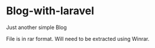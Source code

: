 # Blog-with-laravel
Just another simple Blog

File is in rar format. Will need to be extracted using Winrar.
